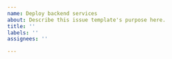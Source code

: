 ```yaml
---
name: Deploy backend services
about: Describe this issue template's purpose here.
title: ''
labels: ''
assignees: ''

---
```




